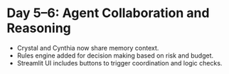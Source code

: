 
# Day 5–6: Agent Collaboration and Reasoning

- Crystal and Cynthia now share memory context.
- Rules engine added for decision making based on risk and budget.
- Streamlit UI includes buttons to trigger coordination and logic checks.
